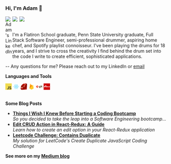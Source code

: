 ### Hi, I'm Adam 👋
<a href="https://www.linkedin.com/in/adam-h-james/">
  <img align="left" alt="Adam's LinkedIn" width="22px" src="https://raw.githubusercontent.com/peterthehan/peterthehan/master/assets/linkedin.svg" />
</a>
<a href="https://adamjames-29088.medium.com/">
  <img align="left" alt"Adam's Medium Blog" width="22px" src="https://raw.githubusercontent.com/peterthehan/peterthehan/master/assets/medium.svg" />
</a>
<a href="https://open.spotify.com/user/a_james324?si=0e7532a7a124444b">
  <img align="left" alt"Adam's Spotify" width="22px" src="https://raw.githubusercontent.com/peterthehan/peterthehan/master/assets/spotify.svg" />
</a>
<br>
<br>


I'm a Flatiron School graduate, Penn State University graduate, Full Stack Software Engineer, semi-professional drummer, aspiring home chef, and Spotify playlist connoisseur. I've been playing the drums for 18 years, and I strive to cross the creativity I find behind the drum set into the code I write to create efficient, sophisticated applications.

-- Any questions for me? Please reach out to my LinkedIn or [email](mailto:11ahj11@gmail.com)

**Languages and Tools**

<code><img height="20" src="https://raw.githubusercontent.com/github/explore/80688e429a7d4ef2fca1e82350fe8e3517d3494d/topics/javascript/javascript.png"></code>
<code><img height="20" src="https://raw.githubusercontent.com/github/explore/80688e429a7d4ef2fca1e82350fe8e3517d3494d/topics/react/react.png"></code>
<code><img height="20" src="https://raw.githubusercontent.com/github/explore/80688e429a7d4ef2fca1e82350fe8e3517d3494d/topics/ruby/ruby.png"></code>
<code><img height="20" src="https://raw.githubusercontent.com/github/explore/80688e429a7d4ef2fca1e82350fe8e3517d3494d/topics/firebase/firebase.png"></code>
<code><img height="20" src="https://raw.githubusercontent.com/github/explore/80688e429a7d4ef2fca1e82350fe8e3517d3494d/topics/git/git.png"></code>
<code><img height="20" src="https://raw.githubusercontent.com/github/explore/80688e429a7d4ef2fca1e82350fe8e3517d3494d/topics/rails/rails.png"></code>
<br>
<br>

**Some Blog Posts**
<ul>
  <li><a href="https://adamjames-29088.medium.com/things-i-wish-i-knew-before-starting-a-coding-bootcamp-c7058b417635"><b>Things I Wish I Knew Before Starting a Coding Bootcamp</b></a><br><i>So you decided to take the leap into a Software Engineering bootcamp...</i>
  <li><a href="https://adamjames-29088.medium.com/edit-crud-action-in-react-redux-a-guide-153cb149dd8e"><b>Edit CRUD Action in React-Redux: A Guide</b></a><br><i>Learn how to create an edit option in your React-Redux application</i>
  <li><a href="https://adamjames-29088.medium.com/leetcode-contains-duplicate-ad47a71baa3a"><b>Leetcode Challenge: Contains Duplicate</b></a><br><i>My solution for LeetCode's Create Duplicate JavaScript Coding Challenge</i>
</ul>
<p><b>See more on my <a href="https://adamjames-29088.medium.com/">Medium blog</a></b></p>

<!--
**ah-james/ah-james** is a ✨ _special_ ✨ repository because its `README.md` (this file) appears on your GitHub profile. 

Here are some ideas to get you started:

- 🔭 I’m currently working on ...
- 🌱 I’m currently learning ...
- 👯 I’m looking to collaborate on ...
- 🤔 I’m looking for help with ...
- 💬 Ask me about ...
- 📫 How to reach me: ...
- 😄 Pronouns: ...
- ⚡ Fun fact: ...
-->
